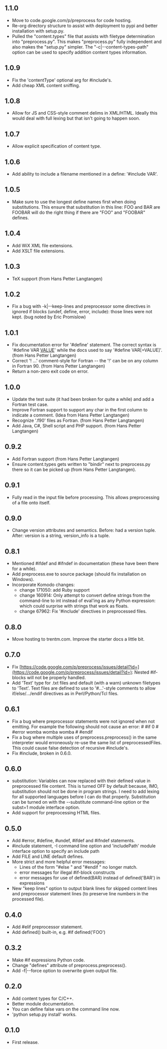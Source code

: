 ## 1.1.0 ##

  * Move to code.google.com/p/preprocess for code hosting.
  * Re-org directory structure to assist with deployment to pypi and better installation with setup.py.
  * Pulled the "content.types" file that assists with filetype determination into "preprocess.py". This makes "preprocess.py" fully independent and also makes the "setup.py" simpler. The "-c|--content-types-path" option can be used to specify addition content types information.

## 1.0.9 ##

  * Fix the 'contentType' optional arg for #include's.
  * Add cheap XML content sniffing.

## 1.0.8 ##

  * Allow for JS and CSS-style comment delims in XML/HTML. Ideally this would deal with full lexing but that isn't going to happen soon.

## 1.0.7 ##

  * Allow explicit specification of content type.

## 1.0.6 ##

  * Add ability to include a filename mentioned in a define: '#include VAR'.

## 1.0.5 ##

  * Make sure to use the longest define names first when doing substitutions. This ensure that substitution in this line: FOO and BAR are FOOBAR will do the right thing if there are "FOO" and "FOOBAR" defines.

## 1.0.4 ##

  * Add WiX XML file extensions.
  * Add XSLT file extensions.

## 1.0.3 ##

  * TeX support (from Hans Petter Langtangen)

## 1.0.2 ##

  * Fix a bug with -k|--keep-lines and preprocessor some directives in ignored if blocks (undef, define, error, include): those lines were not kept. (bug noted by Eric Promislow)

## 1.0.1 ##

  * Fix documentation error for '#define' statement. The correct syntax is '#define VAR [VALUE](VALUE.md)' while the docs used to say '#define VAR[=VALUE]'. (from Hans Petter Langtangen)
  * Correct '! ...' comment-style for Fortran -- the '!' can be on any column in Fortran 90. (from Hans Petter Langtangen)
  * Return a non-zero exit code on error.

## 1.0.0 ##

  * Update the test suite (it had been broken for quite a while) and add a Fortran test case.
  * Improve Fortran support to support any char in the first column to indicate a comment. (Idea from Hans Petter Langtangen)
  * Recognize '.f90' files as Fortran. (from Hans Petter Langtangen)
  * Add Java, C#, Shell script and PHP support. (from Hans Petter Langtangen)

## 0.9.2 ##

  * Add Fortran support (from Hans Petter Langtangen)
  * Ensure content.types gets written to "bindir" next to preprocess.py there so it can be picked up (from Hans Petter Langtangen).

## 0.9.1 ##

  * Fully read in the input file before processing. This allows preprocessing of a file onto itself.

## 0.9.0 ##

  * Change version attributes and semantics. Before: had a version tuple. After: version is a string, version\_info is a tuple.

## 0.8.1 ##

  * Mentioned #ifdef and #ifndef in documentation (these have been there for a while).
  * Add preprocess.exe to source package (should fix installation on Windows).
  * Incorporate Komodo changes:
    * change 171050: add Ruby support
    * change 160914: Only attempt to convert define strings from the command-line to int instead of eval'ing as any Python expression: which could surprise with strings that work as floats.
    * change 67962: Fix '#include' directives in preprocessed files.

## 0.8.0 ##

  * Move hosting to trentm.com. Improve the starter docs a little bit.

## 0.7.0 ##

  * Fix [https://code.google.com/p/preprocess/issues/detail?id=](https://code.google.com/p/preprocess/issues/detail?id=): Nested #if-blocks will not be properly handled.
  * Add 'Text' type for .txt files and default (with a warn) unknown filetypes to 'Text'. Text files are defined to use to '#...'-style comments to allow if/else/.../endif directives as in Perl/Python/Tcl files.

## 0.6.1 ##

  * Fix a bug where preprocessor statements were not ignored when not emitting. For example the following should not cause an error: # #if 0 # #error womba womba womba # #endif
  * Fix a bug where multiple uses of preprocess.preprocess() in the same interpreter would erroneously re-use the same list of preprocessedFiles. This could cause false detection of recursive #include's.
  * Fix #include, broken in 0.6.0.

## 0.6.0 ##

  * substitution: Variables can now replaced with their defined value in preprocessed file content. This is turned OFF by default because, IMO, substitution should not be done in program strings. I need to add lexing for all supported languages before I can do that properly. Substitution can be turned on with the --substitute command-line option or the subst=1 module interface option.
  * Add support for preprocessing HTML files.

## 0.5.0 ##

  * Add #error, #define, #undef, #ifdef and #ifndef statements.
  * #include statement, -I command line option and 'includePath' module interface option to specify an include path
  * Add FILE and LINE default defines.
  * More strict and more helpful error messages:
    * Lines of the form "#else " and "#endif " no longer match.
    * error messages for illegal #if-block constructs
    * error messages for use of defined(BAR) instead of defined('BAR') in expressions
  * New "keep lines" option to output blank lines for skipped content lines and preprocessor statement lines (to preserve line numbers in the processed file).

## 0.4.0 ##

  * Add #elif preprocessor statement.
  * Add defined() built-in, e.g. #if defined('FOO')

## 0.3.2 ##

  * Make #if expressions Python code.
  * Change "defines" attribute of preprocess.preprocess().
  * Add -f|--force option to overwrite given output file.

## 0.2.0 ##

  * Add content types for C/C++.
  * Better module documentation.
  * You can define false vars on the command line now.
  * 'python setup.py install' works.

## 0.1.0 ##

  * First release.